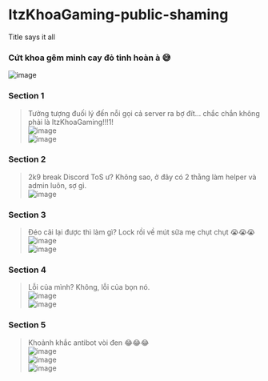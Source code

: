 # ItzKhoaGaming-public-shaming
Title says it all

### Cứt khoa gêm minh cay đỏ tinh hoàn à 😅  
![image](https://user-images.githubusercontent.com/67498765/154837214-b45e7103-841e-4c6a-86b4-f4cca5430b25.png)


### Section 1
> Tưởng tượng đuối lý đến nỗi gọi cả server ra bợ đít... chắc chắn không phải là ItzKhoaGaming!!!1!  
![image](https://user-images.githubusercontent.com/67498765/152801290-84b257a3-ce2c-4d1e-9af6-4f4eaf2f6d24.png)  
![image](https://user-images.githubusercontent.com/67498765/152800080-267a21d1-01f2-4ce5-a0ad-9b0f5d8aaa8d.png)  

### Section 2  
> 2k9 break Discord ToS ư? Không sao, ở đây có 2 thằng làm helper và admin luôn, sợ gì.  
![image](https://user-images.githubusercontent.com/67498765/152801461-6eb74d65-25b1-49e8-93e3-01248af73f09.png)  

### Section 3  
> Đéo cãi lại được thì làm gì? Lock rồi về mút sữa mẹ chụt chụt 😭😭😭  
![image](https://user-images.githubusercontent.com/67498765/152802734-e338111a-6de7-4749-b91e-85474077f2b6.png)  
![image](https://user-images.githubusercontent.com/67498765/152802410-b8988b2c-5f72-4cfb-8835-31425f984a0a.png)  

### Section 4  
> Lỗi của mình? Không, lỗi của bọn nó.  
![image](https://user-images.githubusercontent.com/67498765/152801862-3e7c1815-a039-443b-a8e9-26c09ad70339.png)  
![image](https://user-images.githubusercontent.com/67498765/152801938-149102a5-44f2-412d-a580-d882787db406.png)  

### Section 5  
> Khoảnh khắc antibot vòi đen 😂😂😂  
![image](https://user-images.githubusercontent.com/67498765/152912983-35f0e7bf-2728-40f1-af08-2df1a3fccf00.png)  
![image](https://user-images.githubusercontent.com/67498765/152913036-b087a768-1584-4f02-b2cd-94cb196692a0.png)  
![image](https://media.discordapp.net/attachments/894853950346502215/940965492158513192/Screenshot_20220209-204037.jpg  )
